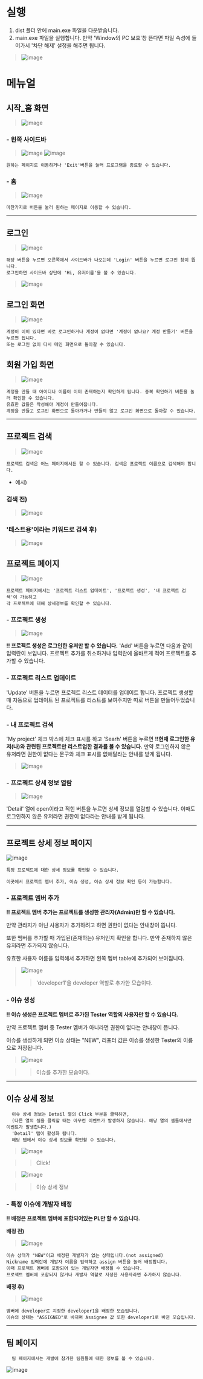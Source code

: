 # 실행
1. dist 폴더 안에 main.exe 파일을 다운받습니다.
2. main.exe 파일을 실행합니다.
    만약 'Window의 PC 보호'창 뜬다면 파일 속성에 들어가서 '차단 해제' 설정을 해주면 됩니다.

> ![image](https://github.com/SE-Issue-Mgmt-Sys/GUI/assets/67683170/697bdc2c-401a-47dc-879b-7a6a8872c3f1)




# 메뉴얼

## 시작_홈 화면

> ![image](https://github.com/SE-Issue-Mgmt-Sys/GUI/assets/67683170/ff60afb6-5ae1-4cf6-8753-11c414c1524d)



### - 왼쪽 사이드바

> ![image](https://github.com/SE-Issue-Mgmt-Sys/GUI/assets/67683170/66a136c7-5180-43ba-8464-666636e64c19)
> ![image](https://github.com/SE-Issue-Mgmt-Sys/GUI/assets/67683170/59471986-5be2-4186-b1ec-084b0d7eb7e8)

    원하는 페이지로 이동하거나 'Exit'버튼을 눌러 프로그램을 종료할 수 있습니다.


### - 홈

> ![image](https://github.com/SE-Issue-Mgmt-Sys/GUI/assets/67683170/459b8671-da30-475e-881a-74fe485c9bee)

    마찬가지로 버튼을 눌러 원하는 페이지로 이동할 수 있습니다.

--------------------------------------------
## 로그인

> ![image](https://github.com/SE-Issue-Mgmt-Sys/GUI/assets/67683170/64731a2f-6ef2-4e4c-bdd5-99e3f923760c)
  
    해당 버튼을 누르면 오른쪽에서 사이드바가 나오는데 'Login' 버튼을 누르면 로그인 창이 뜹니다.
    로그인하면 사이드바 상단에 'Hi, 유저이름'을 볼 수 있습니다.

> ![image](https://github.com/SE-Issue-Mgmt-Sys/GUI/assets/67683170/9c2d40b2-a218-400b-97bb-66de5b8c5418)


## 로그인 화면

> ![image](https://github.com/SE-Issue-Mgmt-Sys/GUI/assets/67683170/3296c605-f6c7-44b7-a633-88f79089c3fa)

    계정이 이미 있다면 바로 로그인하거나 계정이 없다면 '계정이 없나요? 계정 만들기' 버튼을 누르면 됩니다.
    또는 로그인 없이 다시 메인 화면으로 돌아갈 수 있습니다.

## 회원 가입 화면

> ![image](https://github.com/SE-Issue-Mgmt-Sys/GUI/assets/67683170/b596fc72-9bc7-4fc7-b77f-abd2bc3d8a96)

    계정을 만들 때 아이디나 이름이 이미 존재하는지 확인하게 됩니다. 중복 확인하기 버튼을 눌러 확인할 수 있습니다. 
    유효한 값들은 작성해야 계정이 만들어집니다.
    계정을 만들고 로그인 화면으로 돌아가거나 만들지 않고 로그인 화면으로 돌아갈 수 있습니다.

-------------------------------------

## 프로젝트 검색

> ![image](https://github.com/SE-Issue-Mgmt-Sys/GUI/assets/67683170/fd7cab87-baa1-469c-b078-78067e8b1edc)

    프로젝트 검색은 어느 페이지에서든 할 수 있습니다. 검색은 프로젝트 이름으로 검색해야 합니다.

  - 예시)
    
  ### 검색 전)
  > ![image](https://github.com/SE-Issue-Mgmt-Sys/GUI/assets/67683170/65646bcd-afcf-43aa-ac0a-da0521663203)

  ### '테스트용'이라는 키워드로 검색 후)
  > ![image](https://github.com/SE-Issue-Mgmt-Sys/GUI/assets/67683170/dc3f6e6a-4f4b-470c-8f47-9297027eb0ec)

## 프로젝트 페이지

> ![image](https://github.com/SE-Issue-Mgmt-Sys/GUI/assets/67683170/12703720-6a24-43a0-8968-b4ac76875bdd)

    프로젝트 페이지에서는 '프로젝트 리스트 업데이트', '프로젝트 생성', '내 프로젝트 검색'이 가능하고 
    각 프로젝트에 대해 상세정보를 확인할 수 있습니다.

  ### - 프로젝트 생성
  > ![image](https://github.com/SE-Issue-Mgmt-Sys/GUI/assets/67683170/575ee8d3-6d3c-40ea-93c9-75c197128960)
  
  **!! 프로젝트 생성은 로그인한 유저만 할 수 있습니다.**
  'Add' 버튼을 누르면 다음과 같이 입력란이 보입니다. 
  프로젝트 추가를 취소하거나 입력란에 올바르게 적어 프로젝트를 추가할 수 있습니다.

  ### - 프로젝트 리스트 업데이트

  'Update' 버튼을 누르면 프로젝트 리스트 데이터를 업데이트 합니다.
    프로젝트 생성할 때 자동으로 업데이트 된 프로젝트를 리스트를 보여주지만 따로 버튼을 만들어두었습니다.

  ### - 내 프로젝트 검색

  'My project' 체크 박스에 체크 표시를 하고 'Searh' 버튼을 누르면 
  **!!현재 로그인한 유저(나)와 관련된 프로젝트만 리스트업한 결과를 볼 수 있습니다.**
  만약 로그인하지 않은 유저라면 권한이 없다는 문구와 체크 표시를 없애달라는 안내를 받게 됩니다.

  > ![image](https://github.com/SE-Issue-Mgmt-Sys/GUI/assets/67683170/dcf8232e-3b5f-4ee5-8d51-0dcb42d0753a)


  ### - 프로젝트 상세 정보 열람
  > ![image](https://github.com/SE-Issue-Mgmt-Sys/GUI/assets/67683170/797b5f6c-43e5-4077-915c-79a4493c7b62)
  
  'Detail' 열에 open이라고 적힌 버튼을 누르면 상세 정보를 열람할 수 있습니다.
  이때도 로그인하지 않은 유저라면 권한이 없다라는 안내를 받게 됩니다.

----------------------------------------------------

## 프로젝트 상세 정보 페이지

![image](https://github.com/SE-Issue-Mgmt-Sys/GUI/assets/67683170/05f8a592-a445-4c31-ac5e-fb39346014ab)

    특정 프로젝트에 대한 상세 정보를 확인할 수 있습니다. 
    
    이곳에서 프로젝트 멤버 추가, 이슈 생성, 이슈 상세 정보 확인 등이 가능합니다.

### - 프로젝트 멤버 추가

  **!! 프로젝트 멤버 추가는 프로젝트를 생성한 관리자(Admin)만 할 수 있습니다.**
  
  만약 관라지가 아닌 사용자가 추가하려고 하면 권한이 없다는 안내창이 뜹니다.

  또한 멤버를 추가할 때 가입된(존재하는) 유저인지 확인을 합니다. 만약 존재하지 않은 유저라면 추가되지 않습니다. 

  유효한 사용자 이름을 입력해서 추가하면 왼쪽 멤버 table에 추가되어 보여집니다.

  > ![image](https://github.com/SE-Issue-Mgmt-Sys/GUI/assets/67683170/b639cbe0-8421-4b7c-909f-17e84c2bba99)
  >> 'developer1'을 developer 역할로 추가한 모습이다.

### - 이슈 생성

  **!! 이슈 생성은 프로젝트 멤버로 추가된 Tester 역할의 사용자만 할 수 있습니다.**

  만약 프로젝트 멤버 중 Tester 멤버가 아니라면 권한이 없다는 안내창이 뜹니다.

  이슈를 생성하게 되면 이슈 상태는 "NEW", 리포터 값은 이슈를 생성한 Tester의 이름으로 저장됩니다.


  > ![image](https://github.com/SE-Issue-Mgmt-Sys/GUI/assets/67683170/8d63e8f4-78aa-4259-97b8-a3324d13675b)

  >> 이슈를 추가한 모습이다.

-------------------------------------------------------------


## 이슈 상세 정보

      이슈 상세 정보는 Detail 열의 Click 부분을 클릭하면,
      (다른 열의 셀을 클릭할 때는 아무런 이벤트가 발생하지 않습니다. 해당 열의 셀들에서만 이벤트가 발생합니다.)
      'Detail' 탭이 활성화 됩니다.
      해당 탭에서 이슈 상세 정보를 확인할 수 있습니다.

  > ![image](https://github.com/SE-Issue-Mgmt-Sys/GUI/assets/67683170/106810ca-3002-4c65-82ee-f1c782de3e9b)
  
  >> Click!

  > ![image](https://github.com/SE-Issue-Mgmt-Sys/GUI/assets/67683170/d5e10e6a-c5ec-40b4-9771-87c850e6fe8c)

  >> 이슈 상세 정보

### - 특정 이슈에 개발자 배정

  **!! 배정은 프로젝트 멤버에 포함되어있는 PL만 할 수 있습니다.**
  
  **배정 전)**
  
  > ![image](https://github.com/SE-Issue-Mgmt-Sys/GUI/assets/67683170/08595faa-2b9f-4847-aab1-1dec3db997de)

    이슈 상태가 "NEW"이고 배정된 개발자가 없는 상태입니다.(not assigned)
    Nickname 입력란에 개발자 이름을 입력하고 assign 버튼을 눌러 배정합니다.
    이때 프로젝트 멤버에 포함되어 있는 개발자만 배정될 수 있습니다.
    프로젝트 멤버에 포함되지 않거나 개발자 역할로 지정한 사용자라면 추가하지 않습니다. 
  
  **배정 후)**

  > ![image](https://github.com/SE-Issue-Mgmt-Sys/GUI/assets/67683170/5974ef18-35d4-441b-898b-0265c8c36c57)

    멤버에 developer로 지정한 developer1을 배정한 모습입니다. 
    이슈의 상태는 "ASSIGNED"로 바뀌며 Assignee 값 또한 developer1로 바뀐 모습입니다.
    
-------------------------------------------------------
  
## 팀 페이지

      팀 페이지에서는 개발에 참가한 팀원들에 대한 정보를 볼 수 있습니다.

  ![image](https://github.com/SE-Issue-Mgmt-Sys/GUI/assets/67683170/2a8bb2d3-dfc0-4e47-bf01-5ddb95ab9158)


  
